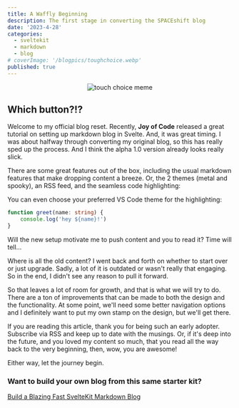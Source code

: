 ```yaml
---
title: A Waffly Beginning
description: The first stage in converting the SPACEshift blog
date: '2023-4-28'
categories:
  - sveltekit
  - markdown
  - blog
# coverImage: '/blogpics/toughchoice.webp'
published: true
---
```


<p align="center">
<img src="/blogpics/toughchoice.webp" alt="touch choice meme">
</p>

## Which button?!?

Welcome to my official blog reset. Recently, **Joy of Code** released a great tutorial on setting up markdown blog in Svelte. And, it was great timing. I was about halfway through converting my original blog, so this has really sped up the process. And I think the alpha 1.0 version already looks really slick.

There are some great features out of the box, including the usual markdown features that make dropping content a breeze. Or, the 2 themes (metal and spooky), an RSS feed, and the seamless code highlighting:

You can even choose your preferred VS Code theme for the highlighting:

```ts
function greet(name: string) {
	console.log('hey ${name}!')
}
```

Will the new setup motivate me to push content and you to read it? Time will tell...

Where is all the old content? I went back and forth on whether to start over or just upgrade. Sadly, a lot of it is outdated or wasn't really that engaging. So in the end, I didn't see any reason to pull it forward.

So that leaves a lot of room for growth, and that is what we will try to do. There are a ton of improvements that can be made to both the design and the functionality. At some point, we'll need some better navigation options and I definitely want to put my own stamp on the design, but we'll get there.

If you are reading this article, thank you for being such an early adopter. Subscribe via RSS and keep up to date with the musings. Or, if it's deep into the future, and you loved my content so much, that you read all the way back to the very beginning, then, wow, you are awesome!

Either way, let the journey begin.

### Want to build your own blog from this same starter kit?

[Build a Blazing Fast SvelteKit Markdown Blog](https://youtu.be/RhScu3uqGd0)
